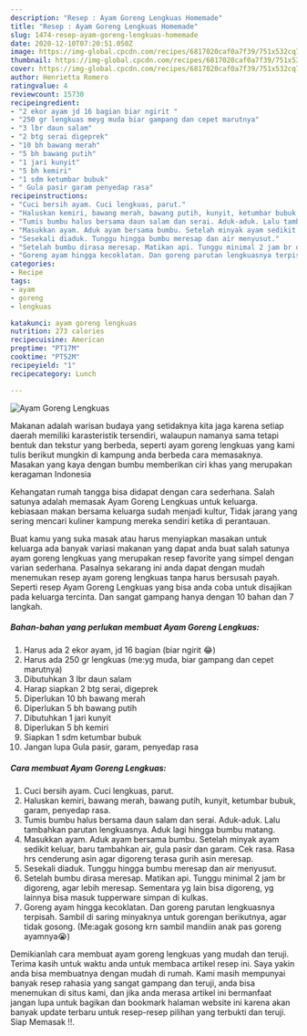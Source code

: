 ```yaml
---
description: "Resep : Ayam Goreng Lengkuas Homemade"
title: "Resep : Ayam Goreng Lengkuas Homemade"
slug: 1474-resep-ayam-goreng-lengkuas-homemade
date: 2020-12-10T07:20:51.050Z
image: https://img-global.cpcdn.com/recipes/6817020caf0a7f39/751x532cq70/ayam-goreng-lengkuas-foto-resep-utama.jpg
thumbnail: https://img-global.cpcdn.com/recipes/6817020caf0a7f39/751x532cq70/ayam-goreng-lengkuas-foto-resep-utama.jpg
cover: https://img-global.cpcdn.com/recipes/6817020caf0a7f39/751x532cq70/ayam-goreng-lengkuas-foto-resep-utama.jpg
author: Henrietta Romero
ratingvalue: 4
reviewcount: 15730
recipeingredient:
- "2 ekor ayam jd 16 bagian biar ngirit "
- "250 gr lengkuas meyg muda biar gampang dan cepet marutnya"
- "3 lbr daun salam"
- "2 btg serai digeprek"
- "10 bh bawang merah"
- "5 bh bawang putih"
- "1 jari kunyit"
- "5 bh kemiri"
- "1 sdm ketumbar bubuk"
- " Gula pasir garam penyedap rasa"
recipeinstructions:
- "Cuci bersih ayam. Cuci lengkuas, parut."
- "Haluskan kemiri, bawang merah, bawang putih, kunyit, ketumbar bubuk, garam, penyedap rasa."
- "Tumis bumbu halus bersama daun salam dan serai. Aduk-aduk. Lalu tambahkan parutan lengkuasnya. Aduk lagi hingga bumbu matang."
- "Masukkan ayam. Aduk ayam bersama bumbu. Setelah minyak ayam sedikit keluar, baru tambahkan air, gula pasir dan garam. Cek rasa. Rasa hrs cenderung asin agar digoreng terasa gurih asin meresap."
- "Sesekali diaduk. Tunggu hingga bumbu meresap dan air menyusut."
- "Setelah bumbu dirasa meresap. Matikan api. Tunggu minimal 2 jam br digoreng, agar lebih meresap. Sementara yg lain bisa digoreng, yg lainnya bisa masuk tupperware simpan di kulkas."
- "Goreng ayam hingga kecoklatan. Dan goreng parutan lengkuasnya terpisah. Sambil di saring minyaknya untuk gorengan berikutnya, agar tidak gosong. (Me:agak gosong krn sambil mandiin anak pas goreng ayamnya😭)"
categories:
- Recipe
tags:
- ayam
- goreng
- lengkuas

katakunci: ayam goreng lengkuas 
nutrition: 273 calories
recipecuisine: American
preptime: "PT17M"
cooktime: "PT52M"
recipeyield: "1"
recipecategory: Lunch

---
```



![Ayam Goreng Lengkuas](https://img-global.cpcdn.com/recipes/6817020caf0a7f39/751x532cq70/ayam-goreng-lengkuas-foto-resep-utama.jpg)

Makanan adalah warisan budaya yang setidaknya kita jaga karena setiap daerah memiliki karasteristik tersendiri, walaupun namanya sama tetapi bentuk dan tekstur yang berbeda, seperti ayam goreng lengkuas yang kami tulis berikut mungkin di kampung anda berbeda cara memasaknya. Masakan yang kaya dengan bumbu memberikan ciri khas yang merupakan keragaman Indonesia



Kehangatan rumah tangga bisa didapat dengan cara sederhana. Salah satunya adalah memasak Ayam Goreng Lengkuas untuk keluarga. kebiasaan makan bersama keluarga sudah menjadi kultur, Tidak jarang yang sering mencari kuliner kampung mereka sendiri ketika di perantauan.

Buat kamu yang suka masak atau harus menyiapkan masakan untuk keluarga ada banyak variasi makanan yang dapat anda buat salah satunya ayam goreng lengkuas yang merupakan resep favorite yang simpel dengan varian sederhana. Pasalnya sekarang ini anda dapat dengan mudah menemukan resep ayam goreng lengkuas tanpa harus bersusah payah.
Seperti resep Ayam Goreng Lengkuas yang bisa anda coba untuk disajikan pada keluarga tercinta. Dan sangat gampang hanya dengan 10 bahan dan 7 langkah.


<!--inarticleads1-->

##### Bahan-bahan yang perlukan membuat Ayam Goreng Lengkuas:

1. Harus ada 2 ekor ayam, jd 16 bagian (biar ngirit 😂)
1. Harus ada 250 gr lengkuas (me:yg muda, biar gampang dan cepet marutnya)
1. Dibutuhkan 3 lbr daun salam
1. Harap siapkan 2 btg serai, digeprek
1. Diperlukan 10 bh bawang merah
1. Diperlukan 5 bh bawang putih
1. Dibutuhkan 1 jari kunyit
1. Diperlukan 5 bh kemiri
1. Siapkan 1 sdm ketumbar bubuk
1. Jangan lupa  Gula pasir, garam, penyedap rasa




<!--inarticleads2-->

##### Cara membuat  Ayam Goreng Lengkuas:

1. Cuci bersih ayam. Cuci lengkuas, parut.
1. Haluskan kemiri, bawang merah, bawang putih, kunyit, ketumbar bubuk, garam, penyedap rasa.
1. Tumis bumbu halus bersama daun salam dan serai. Aduk-aduk. Lalu tambahkan parutan lengkuasnya. Aduk lagi hingga bumbu matang.
1. Masukkan ayam. Aduk ayam bersama bumbu. Setelah minyak ayam sedikit keluar, baru tambahkan air, gula pasir dan garam. Cek rasa. Rasa hrs cenderung asin agar digoreng terasa gurih asin meresap.
1. Sesekali diaduk. Tunggu hingga bumbu meresap dan air menyusut.
1. Setelah bumbu dirasa meresap. Matikan api. Tunggu minimal 2 jam br digoreng, agar lebih meresap. Sementara yg lain bisa digoreng, yg lainnya bisa masuk tupperware simpan di kulkas.
1. Goreng ayam hingga kecoklatan. Dan goreng parutan lengkuasnya terpisah. Sambil di saring minyaknya untuk gorengan berikutnya, agar tidak gosong. (Me:agak gosong krn sambil mandiin anak pas goreng ayamnya😭)




Demikianlah cara membuat ayam goreng lengkuas yang mudah dan teruji. Terima kasih untuk waktu anda untuk membaca artikel resep ini. Saya yakin anda bisa membuatnya dengan mudah di rumah. Kami masih mempunyai banyak resep rahasia yang sangat gampang dan teruji, anda bisa menemukan di situs kami, dan jika anda merasa artikel ini bermanfaat jangan lupa untuk bagikan dan bookmark halaman website ini karena akan banyak update terbaru untuk resep-resep pilihan yang terbukti dan teruji. Siap Memasak !!. 
